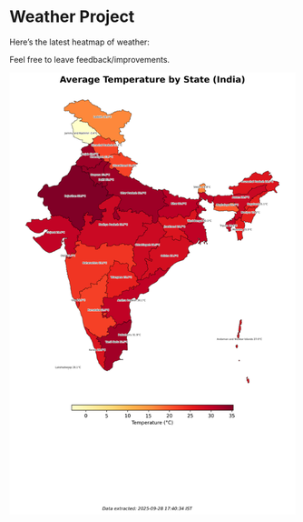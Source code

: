 # Weather Project

Here’s the latest heatmap of weather:

Feel free to leave feedback/improvements.

![India Heatmap](docs/assets/india_heatmap.png?v=D925BC)
